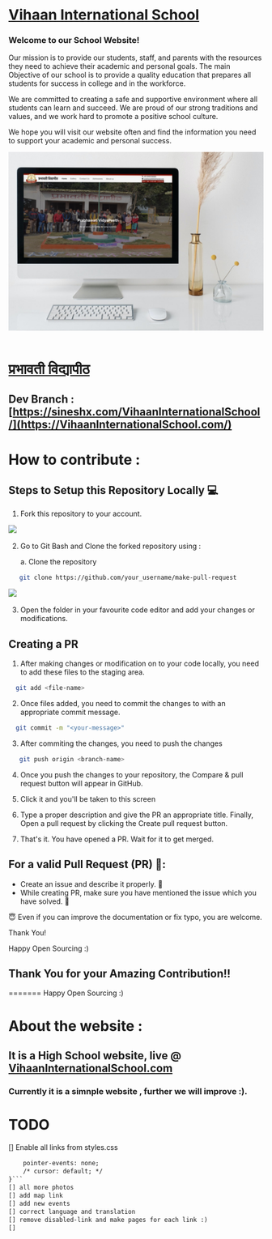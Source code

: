 # [Vihaan International School](https://VihaanInternationalSchool.com/)


### Welcome to our School Website!

Our mission is to provide our students, staff, and parents with the resources they need to achieve their academic and personal goals.
The main Objective of our school is to provide a quality education that prepares all students for success in college and in the workforce.

We are committed to creating a safe and supportive environment where all students can learn and succeed.
We are proud of our strong traditions and values, and we work hard to promote a positive school culture.

We hope you will visit our website often and find the information you need to support your academic and personal success.


<div align="center">
    <img alt="Desktop" title="#Desktop" src="./images/preview.jpg" width="680px" />
</div>

<br />

# [प्रभावती विद्यापीठ](https://VihaanInternationalSchool.com/)


## Dev Branch : [https://sineshx.com/VihaanInternationalSchool/](https://VihaanInternationalSchool.com/) 

# How to contribute : 


## Steps to Setup this Repository Locally 💻

  1. Fork this repository to your account.

![](assets/img_fork_1.png)

  2. Go to Git Bash and Clone the forked repository using :
       
       a. Clone the repository
```bash
   git clone https://github.com/your_username/make-pull-request
```
![](assets/clone_2.png)

 3. Open the folder in your favourite code editor and add your changes or modifications.
 
## Creating a PR 
 
 1. After making changes or modification on to your code locally, you need to add these files to the staging area.
```bash
  git add <file-name>
```
 2. Once files added, you need to commit the changes to with an appropriate commit message.
```bash
  git commit -m "<your-message>"
```
 3. After commiting the changes, you need to push the changes
```bash
   git push origin <branch-name>
```
 4. Once you push the changes to your repository, the Compare & pull request button will appear in GitHub.

 5. Click it and you'll be taken to this screen

 6. Type a proper description and give the PR an appropriate title. Finally, Open a pull request by clicking the Create pull request button.

 7. That's it. You have opened a PR. Wait for it to get merged.

## For a valid Pull Request (PR) 🚀:
 - Create an issue and describe it properly. 🧭 
 - While creating PR, make sure you have mentioned the issue which you have solved. 📝 

😇  Even if you can improve the documentation or fix typo, you are welcome.

Thank You!

Happy Open Sourcing :)

## Thank You for your Amazing Contribution!!
=======
Happy Open Sourcing :)


# About the website :
## It is a High School website, live @ [VihaanInternationalSchool.com](https://VihaanInternationalSchool.com/)
### Currently it is a simnple website , further we will improve :).


# TODO
[] Enable all links from styles.css
```a{
    pointer-events: none;
    /* cursor: default; */
}```
[] all more photos 
[] add map link
[] add new events 
[] correct language and translation 
[] remove disabled-link and make pages for each link :) 
[]
